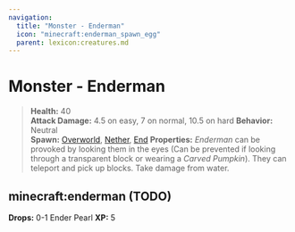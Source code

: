 ```yaml
---
navigation:
  title: "Monster - Enderman"
  icon: "minecraft:enderman_spawn_egg"
  parent: lexicon:creatures.md
---
```


# Monster - Enderman

> __Health:__ 40     
> __Attack Damage:__ 
4.5 on easy, 7 on normal, 10.5 on hard 
> __Behavior:__ Neutral     
> __Spawn:__ [Overworld](../world/dimensions.md#overworld), [Nether](../world/dimensions.md#nether), [End](../world/dimensions.md#end)
> __Properties:__ 
*Enderman* can be provoked by looking them in the eyes (Can be prevented if looking through a transparent block or wearing a *Carved Pumpkin*). They can teleport and pick up blocks. Take damage from water.

## minecraft:enderman (TODO)

<GameScene zoom={4}>
  <Entity id="minecraft:enderman" />
</GameScene>

__Drops:__ 0-1 Ender Pearl  __XP:__ 5

